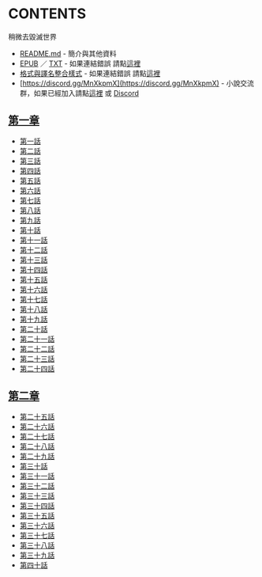 # CONTENTS

稍微去毀滅世界


- [README.md](README.md) - 簡介與其他資料
- [EPUB](https://gitlab.com/demonovel/epub-txt/blob/master/syosetu_out/%E7%A8%8D%E5%BE%AE%E5%8E%BB%E6%AF%80%E6%BB%85%E4%B8%96%E7%95%8C.epub) ／ [TXT](https://gitlab.com/demonovel/epub-txt/blob/master/syosetu_out/out/%E7%A8%8D%E5%BE%AE%E5%8E%BB%E6%AF%80%E6%BB%85%E4%B8%96%E7%95%8C.out.txt) - 如果連結錯誤 請點[這裡](https://gitlab.com/demonovel/epub-txt/tree/master)
- [格式與譯名整合樣式](https://github.com/bluelovers/node-novel/blob/master/lib/locales/%E7%A8%8D%E5%BE%AE%E5%8E%BB%E6%AF%80%E6%BB%85%E4%B8%96%E7%95%8C.ts) - 如果連結錯誤 請點[這裡](https://github.com/bluelovers/node-novel/tree/master/lib/locales)
- [https://discord.gg/MnXkpmX](https://discord.gg/MnXkpmX) - 小說交流群，如果已經加入請點[這裡](https://discordapp.com/channels/467794087769014273/467794088285175809) 或 [Discord](https://discordapp.com/channels/@me)


## [第一章](00000_%E7%AC%AC%E4%B8%80%E7%AB%A0)

- [第一話](00000_%E7%AC%AC%E4%B8%80%E7%AB%A0/00010_%E7%AC%AC%E4%B8%80%E8%A9%B1.txt)
- [第二話](00000_%E7%AC%AC%E4%B8%80%E7%AB%A0/00020_%E7%AC%AC%E4%BA%8C%E8%A9%B1.txt)
- [第三話](00000_%E7%AC%AC%E4%B8%80%E7%AB%A0/00030_%E7%AC%AC%E4%B8%89%E8%A9%B1.txt)
- [第四話](00000_%E7%AC%AC%E4%B8%80%E7%AB%A0/00040_%E7%AC%AC%E5%9B%9B%E8%A9%B1.txt)
- [第五話](00000_%E7%AC%AC%E4%B8%80%E7%AB%A0/00050_%E7%AC%AC%E4%BA%94%E8%A9%B1.txt)
- [第六話](00000_%E7%AC%AC%E4%B8%80%E7%AB%A0/00060_%E7%AC%AC%E5%85%AD%E8%A9%B1.txt)
- [第七話](00000_%E7%AC%AC%E4%B8%80%E7%AB%A0/00070_%E7%AC%AC%E4%B8%83%E8%A9%B1.txt)
- [第八話](00000_%E7%AC%AC%E4%B8%80%E7%AB%A0/00080_%E7%AC%AC%E5%85%AB%E8%A9%B1.txt)
- [第九話](00000_%E7%AC%AC%E4%B8%80%E7%AB%A0/00090_%E7%AC%AC%E4%B9%9D%E8%A9%B1.txt)
- [第十話](00000_%E7%AC%AC%E4%B8%80%E7%AB%A0/00100_%E7%AC%AC%E5%8D%81%E8%A9%B1.txt)
- [第十一話](00000_%E7%AC%AC%E4%B8%80%E7%AB%A0/00110_%E7%AC%AC%E5%8D%81%E4%B8%80%E8%A9%B1.txt)
- [第十二話](00000_%E7%AC%AC%E4%B8%80%E7%AB%A0/00120_%E7%AC%AC%E5%8D%81%E4%BA%8C%E8%A9%B1.txt)
- [第十三話](00000_%E7%AC%AC%E4%B8%80%E7%AB%A0/00130_%E7%AC%AC%E5%8D%81%E4%B8%89%E8%A9%B1.txt)
- [第十四話](00000_%E7%AC%AC%E4%B8%80%E7%AB%A0/00140_%E7%AC%AC%E5%8D%81%E5%9B%9B%E8%A9%B1.txt)
- [第十五話](00000_%E7%AC%AC%E4%B8%80%E7%AB%A0/00150_%E7%AC%AC%E5%8D%81%E4%BA%94%E8%A9%B1.txt)
- [第十六話](00000_%E7%AC%AC%E4%B8%80%E7%AB%A0/00160_%E7%AC%AC%E5%8D%81%E5%85%AD%E8%A9%B1.txt)
- [第十七話](00000_%E7%AC%AC%E4%B8%80%E7%AB%A0/00170_%E7%AC%AC%E5%8D%81%E4%B8%83%E8%A9%B1.txt)
- [第十八話](00000_%E7%AC%AC%E4%B8%80%E7%AB%A0/00180_%E7%AC%AC%E5%8D%81%E5%85%AB%E8%A9%B1.txt)
- [第十九話](00000_%E7%AC%AC%E4%B8%80%E7%AB%A0/00190_%E7%AC%AC%E5%8D%81%E4%B9%9D%E8%A9%B1.txt)
- [第二十話](00000_%E7%AC%AC%E4%B8%80%E7%AB%A0/00200_%E7%AC%AC%E4%BA%8C%E5%8D%81%E8%A9%B1.txt)
- [第二十一話](00000_%E7%AC%AC%E4%B8%80%E7%AB%A0/00210_%E7%AC%AC%E4%BA%8C%E5%8D%81%E4%B8%80%E8%A9%B1.txt)
- [第二十二話](00000_%E7%AC%AC%E4%B8%80%E7%AB%A0/00220_%E7%AC%AC%E4%BA%8C%E5%8D%81%E4%BA%8C%E8%A9%B1.txt)
- [第二十三話](00000_%E7%AC%AC%E4%B8%80%E7%AB%A0/00230_%E7%AC%AC%E4%BA%8C%E5%8D%81%E4%B8%89%E8%A9%B1.txt)
- [第二十四話](00000_%E7%AC%AC%E4%B8%80%E7%AB%A0/00240_%E7%AC%AC%E4%BA%8C%E5%8D%81%E5%9B%9B%E8%A9%B1.txt)


## [第二章](00010_%E7%AC%AC%E4%BA%8C%E7%AB%A0)

- [第二十五話](00010_%E7%AC%AC%E4%BA%8C%E7%AB%A0/00010_%E7%AC%AC%E4%BA%8C%E5%8D%81%E4%BA%94%E8%A9%B1.txt)
- [第二十六話](00010_%E7%AC%AC%E4%BA%8C%E7%AB%A0/00020_%E7%AC%AC%E4%BA%8C%E5%8D%81%E5%85%AD%E8%A9%B1.txt)
- [第二十七話](00010_%E7%AC%AC%E4%BA%8C%E7%AB%A0/00030_%E7%AC%AC%E4%BA%8C%E5%8D%81%E4%B8%83%E8%A9%B1.txt)
- [第二十八話](00010_%E7%AC%AC%E4%BA%8C%E7%AB%A0/00040_%E7%AC%AC%E4%BA%8C%E5%8D%81%E5%85%AB%E8%A9%B1.txt)
- [第二十九話](00010_%E7%AC%AC%E4%BA%8C%E7%AB%A0/00050_%E7%AC%AC%E4%BA%8C%E5%8D%81%E4%B9%9D%E8%A9%B1.txt)
- [第三十話](00010_%E7%AC%AC%E4%BA%8C%E7%AB%A0/00060_%E7%AC%AC%E4%B8%89%E5%8D%81%E8%A9%B1.txt)
- [第三十一話](00010_%E7%AC%AC%E4%BA%8C%E7%AB%A0/00070_%E7%AC%AC%E4%B8%89%E5%8D%81%E4%B8%80%E8%A9%B1.txt)
- [第三十二話](00010_%E7%AC%AC%E4%BA%8C%E7%AB%A0/00080_%E7%AC%AC%E4%B8%89%E5%8D%81%E4%BA%8C%E8%A9%B1.txt)
- [第三十三話](00010_%E7%AC%AC%E4%BA%8C%E7%AB%A0/00090_%E7%AC%AC%E4%B8%89%E5%8D%81%E4%B8%89%E8%A9%B1.txt)
- [第三十四話](00010_%E7%AC%AC%E4%BA%8C%E7%AB%A0/00100_%E7%AC%AC%E4%B8%89%E5%8D%81%E5%9B%9B%E8%A9%B1.txt)
- [第三十五話](00010_%E7%AC%AC%E4%BA%8C%E7%AB%A0/00110_%E7%AC%AC%E4%B8%89%E5%8D%81%E4%BA%94%E8%A9%B1.txt)
- [第三十六話](00010_%E7%AC%AC%E4%BA%8C%E7%AB%A0/00120_%E7%AC%AC%E4%B8%89%E5%8D%81%E5%85%AD%E8%A9%B1.txt)
- [第三十七話](00010_%E7%AC%AC%E4%BA%8C%E7%AB%A0/00130_%E7%AC%AC%E4%B8%89%E5%8D%81%E4%B8%83%E8%A9%B1.txt)
- [第三十八話](00010_%E7%AC%AC%E4%BA%8C%E7%AB%A0/00140_%E7%AC%AC%E4%B8%89%E5%8D%81%E5%85%AB%E8%A9%B1.txt)
- [第三十九話](00010_%E7%AC%AC%E4%BA%8C%E7%AB%A0/00150_%E7%AC%AC%E4%B8%89%E5%8D%81%E4%B9%9D%E8%A9%B1.txt)
- [第四十話](00010_%E7%AC%AC%E4%BA%8C%E7%AB%A0/00160_%E7%AC%AC%E5%9B%9B%E5%8D%81%E8%A9%B1.txt)

